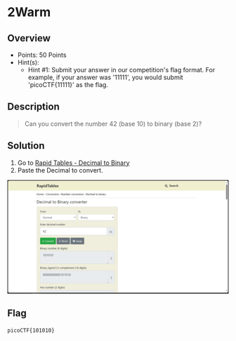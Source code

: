 # 2Warm

## Overview
- Points: 50 Points
- Hint(s):
  - Hint #1: Submit your answer in our competition's flag format. For example, if your answer was '11111', you would submit 'picoCTF{11111}' as the flag.

## Description
> Can you convert the number 42 (base 10) to binary (base 2)?

## Solution
1. Go to [Rapid Tables - Decimal to Binary](https://www.rapidtables.com/convert/number/decimal-to-binary.html)
2. Paste the Decimal to convert.

![2warm-rapidtable](./2warm-rapidtable.png)

## Flag
`picoCTF{101010}`
